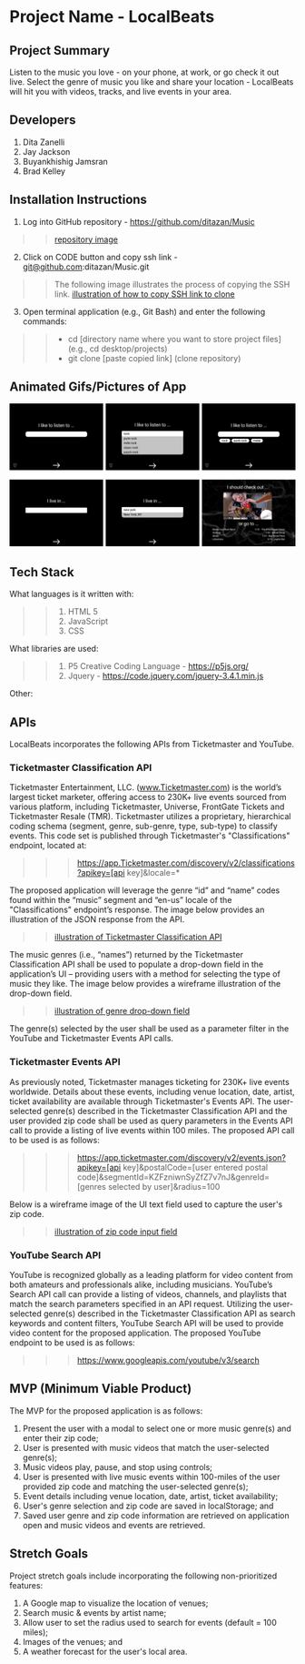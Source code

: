 # Project Name - LocalBeats


## Project Summary
Listen to the music you love - on your phone, at work, or go check it out live. Select the genre of music you like and share your location - LocalBeats will hit you with videos, tracks, and live events in your area.    


## Developers
1. Dita Zanelli
2. Jay Jackson
3. Buyankhishig Jamsran
4. Brad Kelley


## Installation Instructions
1. Log into GitHub repository - https://github.com/ditazan/Music
>> [repository image](./assets/images/repository.png)

2. Click on CODE button and copy ssh link - git@github.com:ditazan/Music.git 
>> The following image illustrates the process of copying the SSH link.
>> [illustration of how to copy SSH link to clone](./assets/images/clone-1.gif)

3. Open terminal application (e.g., Git Bash) and enter the following commands:
>> - cd [directory name where you want to store project files] (e.g., cd desktop/projects)
>> - git clone [paste copied link] (clone repository)


## Animated Gifs/Pictures of App
![wireframe image of app features](./assets/images/wireframe.png)


## Tech Stack
What languages is it written with: 
>> 1. HTML 5
>> 2. JavaScript
>> 3. CSS

What libraries are used: 
>> 1. P5 Creative Coding Language - https://p5js.org/
>> 2. Jquery - https://code.jquery.com/jquery-3.4.1.min.js

Other: 


## APIs
LocalBeats incorporates the following APIs from Ticketmaster and YouTube.


### Ticketmaster Classification API
Ticketmaster Entertainment, LLC. (www.Ticketmaster.com) is the world’s largest ticket marketer, offering access to 230K+ live events sourced from various platform, including Ticketmaster, Universe, FrontGate Tickets and Ticketmaster Resale (TMR). Ticketmaster utilizes a proprietary, hierarchical coding schema (segment, genre, sub-genre, type, sub-type) to classify events. This code set is published through Ticketmaster's "Classifications" endpoint, located at: 

>>> https://app.Ticketmaster.com/discovery/v2/classifications?apikey=[api key]&locale=*

The proposed application will leverage the genre “id” and “name” codes found within the “music” segment and “en-us” locale of the "Classifications" endpoint’s response. The image below provides an illustration of the JSON response from the API.  

>> [illustration of Ticketmaster Classification API](./assets/images/genre-1.png)

The music genres (i.e., “names”) returned by the Ticketmaster Classification API shall be used to populate a drop-down field in the application’s UI – providing users with a method for selecting the type of music they like. The image below provides a wireframe illustration of the drop-down field.

>> [illustration of genre drop-down field](./assets/images/wireframe-1.png)

The genre(s) selected by the user shall be used as a parameter filter in the YouTube and Ticketmaster Events API calls.


### Ticketmaster Events API
As previously noted, Ticketmaster manages ticketing for 230K+ live events worldwide. Details about these events, including venue location, date, artist, ticket availability are available through Ticketmaster's Events API. The user-selected genre(s) described in the Ticketmaster Classification API and the user provided zip code shall be used as query parameters in the Events API call to provide a listing of live events within 100 miles. The proposed API call to be used is as follows:

>>> https://app.ticketmaster.com/discovery/v2/events.json?apikey=[api key]&postalCode=[user entered postal code]&segmentId=KZFzniwnSyZfZ7v7nJ&genreId=[genres selected by user]&radius=100

Below is a wireframe image of the UI text field used to capture the user's zip code.

>> [illustration of zip code input field](./assets/images/wireframe-2.png)


### YouTube Search API
YouTube is recognized globally as a leading platform for video content from both amateurs and professionals alike, including musicians. YouTube’s Search API call can provide a listing of videos, channels, and playlists that match the search parameters specified in an API request. Utilizing the user-selected genre(s) described in the Ticketmaster Classification API as search keywords and content filters, YouTube Search API will be used to provide video content for the proposed application. The proposed YouTube endpoint to be used is as follows:

>>> https://www.googleapis.com/youtube/v3/search


## MVP (Minimum Viable Product)
The MVP for the proposed application is as follows:
1. Present the user with a modal to select one or more music genre(s) and enter their zip code;
2. User is presented with music videos that match the user-selected genre(s);
3. Music videos play, pause, and stop using controls;
5. User is presented with live music events within 100-miles of the user provided zip code and matching the user-selected genre(s);
6. Event details including venue location, date, artist, ticket availability;
6. User's genre selection and zip code are saved in localStorage; and
7. Saved user genre and zip code information are retrieved on application open and music videos and events are retrieved. 


## Stretch Goals
Project stretch goals include incorporating the following non-prioritized features:
1. A Google map to visualize the location of venues;
2. Search music & events by artist name;
3. Allow user to set the radius used to search for events (default = 100 miles);
4. Images of the venues; and
5. A weather forecast for the user's local area.
